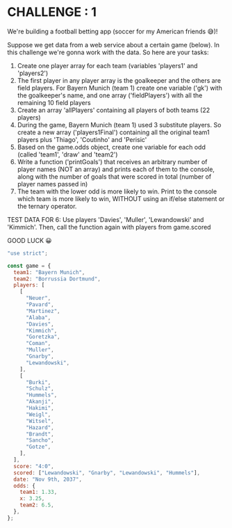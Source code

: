 # CHALLENGE : 1

We're building a football betting app (soccer for my American friends 😅)!

Suppose we get data from a web service about a certain game (below). In this challenge we're gonna work with the data. So here are your tasks:

1. Create one player array for each team (variables 'players1' and 'players2')
2. The first player in any player array is the goalkeeper and the others are field players. For Bayern Munich (team 1) create one variable ('gk') with the goalkeeper's name, and one array ('fieldPlayers') with all the remaining 10 field players
3. Create an array 'allPlayers' containing all players of both teams (22 players)
4. During the game, Bayern Munich (team 1) used 3 substitute players. So create a new array ('players1Final') containing all the original team1 players plus 'Thiago', 'Coutinho' and 'Perisic'
5. Based on the game.odds object, create one variable for each odd (called 'team1', 'draw' and 'team2')
6. Write a function ('printGoals') that receives an arbitrary number of player names (NOT an array) and prints each of them to the console, along with the number of goals that were scored in total (number of player names passed in)
7. The team with the lower odd is more likely to win. Print to the console which team is more likely to win, WITHOUT using an if/else statement or the ternary operator.

TEST DATA FOR 6: Use players 'Davies', 'Muller', 'Lewandowski' and 'Kimmich'. Then, call the function again with players from game.scored

GOOD LUCK 😀

```javascript
"use strict";

const game = {
  team1: "Bayern Munich",
  team2: "Borrussia Dortmund",
  players: [
    [
      "Neuer",
      "Pavard",
      "Martinez",
      "Alaba",
      "Davies",
      "Kimmich",
      "Goretzka",
      "Coman",
      "Muller",
      "Gnarby",
      "Lewandowski",
    ],
    [
      "Burki",
      "Schulz",
      "Hummels",
      "Akanji",
      "Hakimi",
      "Weigl",
      "Witsel",
      "Hazard",
      "Brandt",
      "Sancho",
      "Gotze",
    ],
  ],
  score: "4:0",
  scored: ["Lewandowski", "Gnarby", "Lewandowski", "Hummels"],
  date: "Nov 9th, 2037",
  odds: {
    team1: 1.33,
    x: 3.25,
    team2: 6.5,
  },
};
```
